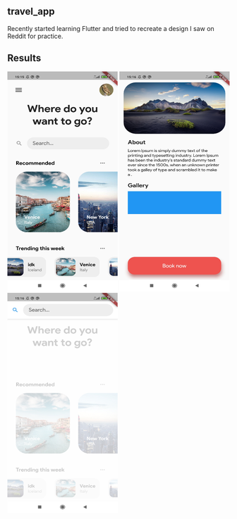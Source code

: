 ## travel_app

Recently started learning Flutter and tried to recreate a design I saw on Reddit for practice. 

## Results
<img src="/pics/1.jpg" alt="1" width="250" height="500"> <img src="/pics/2.jpg" alt="2" width="250" height="500"> <img src="/pics/3.jpg" width="250" height="500">
